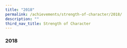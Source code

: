 ```yaml
---
title: "2018"
permalink: /achievements/strength-of-character/2018/
description: ""
third_nav_title: Strength of Character
---
```

### **2018**

